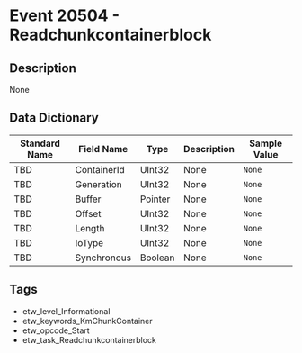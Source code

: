 # Event 20504 - Readchunkcontainerblock

## Description
None

## Data Dictionary
|Standard Name|Field Name|Type|Description|Sample Value|
|---|---|---|---|---|
|TBD|ContainerId|UInt32|None|`None`|
|TBD|Generation|UInt32|None|`None`|
|TBD|Buffer|Pointer|None|`None`|
|TBD|Offset|UInt32|None|`None`|
|TBD|Length|UInt32|None|`None`|
|TBD|IoType|UInt32|None|`None`|
|TBD|Synchronous|Boolean|None|`None`|

## Tags
* etw_level_Informational
* etw_keywords_KmChunkContainer
* etw_opcode_Start
* etw_task_Readchunkcontainerblock